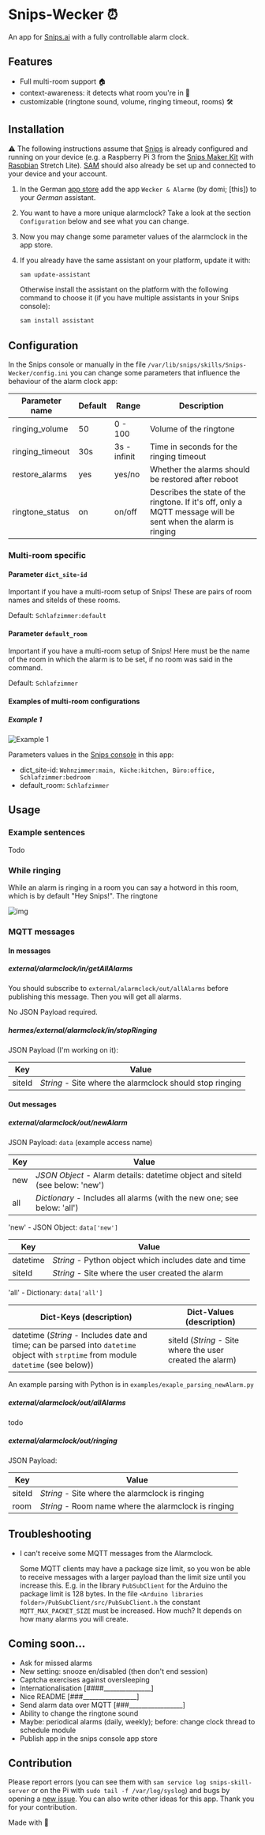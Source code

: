 # Snips-Wecker ⏰
An app for [Snips.ai](https://snips.ai/) with a fully controllable alarm clock.

## Features

- Full multi-room support 🏠
- context-awareness: it detects what room you're in  💬
- customizable (ringtone sound, volume, ringing timeout, rooms) 🛠


## Installation

⚠ The following instructions assume that [Snips](https://snips.gitbook.io/documentation/snips-basics) is
already configured and running on your device (e.g. a Raspberry Pi 3 from the 
[Snips Maker Kit](https://makers.snips.ai/kit/) with 
[Raspbian](https://www.raspberrypi.org/downloads/raspbian/) Stretch Lite). 
[SAM](https://snips.gitbook.io/getting-started/installation) should
also already be set up and connected to your device and your account.

1. In the German [app store](https://console.snips.ai/) add the
app `Wecker & Alarme` (by domi; [this]) to
your *German* assistant.

2. You want to have a more unique alarmclock? Take a look at the section `Configuration` below and see what you can
change.

3. Now you may change some parameter values of the alarmclock in the app store.

4. If you already have the same assistant on your platform, update it with:
      ```bash
      sam update-assistant
      ```
      
   Otherwise install the assistant on the platform with the following command to
   choose it (if you have multiple assistants in your Snips console):
      ```bash
      sam install assistant
      ```
    
## Configuration

In the Snips console or manually in the file `/var/lib/snips/skills/Snips-Wecker/config.ini` you can change
some parameters that influence the behaviour of the alarm clock app:

| Parameter name | Default | Range | Description |
|----------------|---------|-------|-------------|
| ringing_volume | 50      | 0 - 100 | Volume of the ringtone |
| ringing_timeout| 30s     | 3s - infinit | Time in seconds for the ringing timeout |
| restore_alarms | yes     | yes/no | Whether the alarms should be restored after reboot |
| ringtone_status | on | on/off | Describes the state of the ringtone. If it's off, only a MQTT message will be sent when the alarm is ringing |

### Multi-room specific

#### Parameter `dict_site-id`

Important if you have a multi-room setup of Snips!
These are pairs of room names and siteIds of these rooms.

Default: `Schlafzimmer:default`

#### Parameter `default_room`

Important if you have a multi-room setup of Snips!
Here must be the name of the room in which the alarm is to be set, if no room was said in the command.

Default: `Schlafzimmer`

#### Examples of multi-room configurations

##### Example 1

![Example 1](resources/MultiroomExample1.png)

Parameters values in the [Snips console](https://console.snips.ai/) in this app:

- dict_site-id: `Wohnzimmer:main, Küche:kitchen, Büro:office, Schlafzimmer:bedroom`
- default_room: `Schlafzimmer`

## Usage

### Example sentences

Todo

### While ringing

While an alarm is ringing in a room you can say a hotword in this room, which is by default "Hey Snips!".
The ringtone

![img](resources/Snips-Alarmclock-ringing.png)

### MQTT messages

#### In messages

##### external/alarmclock/in/getAllAlarms

You should subscribe to `external/alarmclock/out/allAlarms` before publishing this message. Then you will get all
alarms.

No JSON Payload required.

##### hermes/external/alarmclock/in/stopRinging

JSON Payload (I'm working on it):

| Key | Value |
|-----|-------|
|siteId	| *String* - Site where the alarmclock should stop ringing|

#### Out messages

##### external/alarmclock/out/newAlarm

JSON Payload: `data` (example access name)

| Key | Value |
|-----|-------|
|new|*JSON Object* - Alarm details: datetime object and siteId (see below: 'new')|
|all|*Dictionary* - Includes all alarms (with the new one; see below: 'all')|

'new' - JSON Object: `data['new']`

| Key | Value |
|-----|-------|
|datetime|*String* - Python object which includes date and time|
|siteId|*String* - Site where the user created the alarm|

'all' - Dictionary: `data['all']`

| Dict-Keys (description) | Dict-Values (description)|
|-----|-------|
|datetime (*String* - Includes date and time; can be parsed into `datetime` object with `strptime` from module `datetime` (see below))|siteId (*String* - Site where the user created the alarm)|

An example parsing with Python is in `examples/exaple_parsing_newAlarm.py`


##### external/alarmclock/out/allAlarms

todo


##### external/alarmclock/out/ringing

JSON Payload:

| Key | Value |
|-----|-------|
|siteId|*String* - Site where the alarmclock is ringing|
|room|*String* - Room name where the alarmclock is ringing|

## Troubleshooting

- I can't receive some MQTT messages from the Alarmclock.

    Some MQTT clients may have a package size limit, so you won be able to receive messages with a larger
    payload than the limit size until you increase this. E.g. in the library `PubSubClient` for the Arduino the package
    limit is 128 bytes. In the file `<Arduino libraries folder>/PubSubClient/src/PubSubClient.h` the constant 
    `MQTT_MAX_PACKET_SIZE` must be increased. How much? It depends on how many alarms you will create.

## Coming soon...

- Ask for missed alarms
- New setting: snooze en/disabled (then don't end session)
- Captcha exercises against oversleeping
- Internationalisation [####_______________]
- Nice README [###_________________]
- Send alarm data over MQTT [###_________________]
- Ability to change the ringtone sound
- Maybe: periodical alarms (daily, weekly); before: change clock thread to schedule module
- Publish app in the snips console app store


## Contribution

Please report errors (you can see them with `sam service log snips-skill-server` or on the Pi
with `sudo tail -f /var/log/syslog`) and bugs by opening
a [new issue](https://github.com/MrJohnZoidberg/Snips-Wecker/issues/new).
You can also write other ideas for this app. Thank you for your contribution.

Made with 💙
